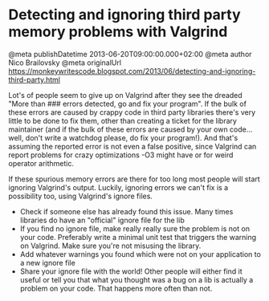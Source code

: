 # Detecting and ignoring third party memory problems with Valgrind

@meta publishDatetime 2013-06-20T09:00:00.000+02:00
@meta author Nico Brailovsky
@meta originalUrl https://monkeywritescode.blogspot.com/2013/06/detecting-and-ignoring-third-party.html

Lot's of people seem to give up on Valgrind after they see the dreaded "More than ### errors detected, go and fix your program". If the bulk of these errors are caused by crappy code in third party libraries there's very little to be done to fix them, other than creating a ticket for the library maintainer (and if the bulk of these errors are caused by your own code... well, don't write a watchdog please, do fix your program!). And that's assuming the reported error is not even a false positive, since Valgrind can report problems for crazy optimizations -O3 might have or for weird operator arithmetic.

If these spurious memory errors are there for too long most people will start ignoring Valgrind's output. Luckily, ignoring errors we can't fix is a possibility too, using Valgrind's ignore files.

* Check if someone else has already found this issue. Many times libraries do have an "official" ignore file for the lib
* If you find no ignore file, make really really sure the problem is not on your code. Preferably write a minimal unit test that triggers the warning on Valgrind. Make sure you're not misusing the library.
* Add whatever warnings you found which were not on your application to a new ignore file
* Share your ignore file with the world! Other people will either find it useful or tell you that what you thought was a bug on a lib is actually a problem on your code. That happens more often than not.

